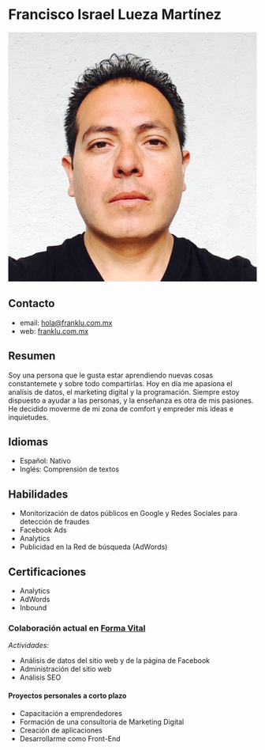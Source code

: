 # Francisco Israel Lueza Martínez
![FrankLu Lueza](https://github.com/franklueza/ensayo/blob/master/img/Lueza.jpg)
## Contacto
* email: hola@franklu.com.mx
* web: [franklu.com.mx](https://franklu.com.mx)
## Resumen
Soy una persona que le gusta estar aprendiendo nuevas cosas constantemete y sobre todo compartirlas. Hoy en día me apasiona el analísis de datos, el marketing digital y la programación. Siempre estoy dispuesto a ayudar a las personas, y la enseñanza es otra de mis pasiones. He decidido moverme de mi zona de comfort y empreder mis ideas e inquietudes.
## Idiomas
* Español: Nativo
* Inglés: Comprensión de textos
## Habilidades
* Monitorización de datos públicos en Google y Redes Sociales para detección de fraudes
* Facebook Ads
* Analytics
* Publicidad en la Red de búsqueda (AdWords)
## Certificaciones
* Analytics
* AdWords
* Inbound
### Colaboración actual en [Forma Vital](https://www.formavital.com)
_Actividades:_
* Análisis de datos del sitio web y de la página de Facebook
* Administración del sitio web
* Análisis SEO
#### Proyectos personales a corto plazo
* Capacitación a emprendedores
* Formación de una consultoria de Marketing Digital
* Creación de aplicaciones
* Desarrollarme como Front-End
